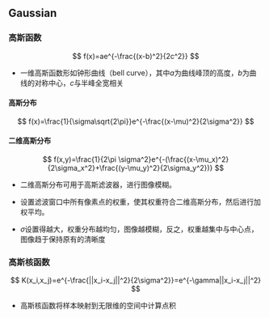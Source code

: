 ## Gaussian

### 高斯函数

$$
f(x)=ae^{-\frac{(x-b)^2}{2c^2}}
$$



* 一维高斯函数形如钟形曲线（bell curve），其中$a$为曲线峰顶的高度，$b$为曲线的对称中心，$c$与半峰全宽相关

#### 高斯分布

$$
f(x)=\frac{1}{\sigma\sqrt{2\pi}}e^{-\frac{(x-\mu)^2}{2\sigma^2}}
$$

#### 二维高斯分布

$$
f(x,y)=\frac{1}{2\pi \sigma^2}e^{-(\frac{(x-\mu_x)^2}{2\sigma_x^2}+\frac{(y-\mu_y)^2}{2\sigma_y^2})}
$$

* 二维高斯分布可用于高斯滤波器，进行图像模糊。
* 设置滤波窗口中所有像素点的权重，使其权重符合二维高斯分布，然后进行加权平均。

* $\sigma$设置得越大，权重分布越均匀，图像越模糊，反之，权重越集中与中心点，图像趋于保持原有的清晰度

### 高斯核函数

$$
K(x_i,x_j)=e^{-\frac{||x_i-x_j||^2}{2\sigma^2}}=e^{-\gamma||x_i-x_j||^2}
$$

* 高斯核函数将样本映射到无限维的空间中计算点积

